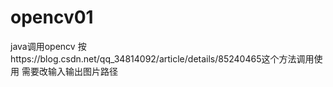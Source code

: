 # opencv01
java调用opencv
按https://blog.csdn.net/qq_34814092/article/details/85240465这个方法调用使用
需要改输入输出图片路径
